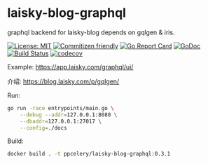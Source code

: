 # laisky-blog-graphql

graphql backend for laisky-blog depends on gqlgen & iris.

[![License: MIT](https://img.shields.io/badge/License-MIT-yellow.svg)](https://opensource.org/licenses/MIT)
[![Commitizen friendly](https://img.shields.io/badge/commitizen-friendly-brightgreen.svg)](http://commitizen.github.io/cz-cli/)
[![Go Report Card](https://goreportcard.com/badge/github.com/Laisky/laisky-blog-graphql)](https://goreportcard.com/report/github.com/Laisky/laisky-blog-graphql)
[![GoDoc](https://godoc.org/github.com/Laisky/laisky-blog-graphql?status.svg)](https://godoc.org/github.com/Laisky/laisky-blog-graphql)
[![Build Status](https://travis-ci.org/Laisky/laisky-blog-graphql.svg?branch=master)](https://travis-ci.org/Laisky/laisky-blog-graphql)
[![codecov](https://codecov.io/gh/Laisky/laisky-blog-graphql/branch/master/graph/badge.svg)](https://codecov.io/gh/Laisky/laisky-blog-graphql)


Example: <https://app.laisky.com/graphql/ui/>

介绍: <https://blog.laisky.com/p/gqlgen/>


Run:

```sh
go run -race entrypoints/main.go \
    --debug --addr=127.0.0.1:8080 \
    --dbaddr=127.0.0.1:27017 \
    --config=./docs
```

Build:

```sh
docker build . -t ppcelery/laisky-blog-graphql:0.3.1
```
